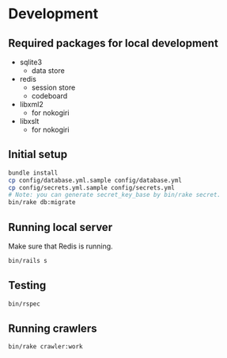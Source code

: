 # Development

## Required packages for local development
- sqlite3
    - data store
- redis
    - session store
    - codeboard
- libxml2
    - for nokogiri
- libxslt
    - for nokogiri

## Initial setup
```sh
bundle install
cp config/database.yml.sample config/database.yml
cp config/secrets.yml.sample config/secrets.yml
# Note: you can generate secret_key_base by bin/rake secret.
bin/rake db:migrate
```

## Running local server
Make sure that Redis is running.

```sh
bin/rails s
```

## Testing
```sh
bin/rspec
```

## Running crawlers
```sh
bin/rake crawler:work
```
